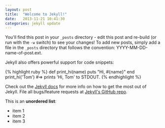 ```yaml
---
layout: post
title:  "Welcome to Jekyll!"
date:   2013-11-21 10:41:30
categories: jekyll update
---
```


You'll find this post in your `_posts` directory - edit this post and re-build (or run with the `-w` switch) to see your changes!
To add new posts, simply add a file in the `_posts` directory that follows the convention: YYYY-MM-DD-name-of-post.ext.

Jekyll also offers powerful support for code snippets:

{% highlight ruby %}
def print_hi(name)
  puts "Hi, #{name}"
end
print_hi('Tom')
#=> prints 'Hi, Tom' to STDOUT.
{% endhighlight %}

Check out the [Jekyll docs][jekyll] for more info on how to get the most out of Jekyll. File all bugs/feature requests at [Jekyll's GitHub repo][jekyll-gh].

This is an **unordered list**:

* item 1
* item 2
* item 3

[jekyll-gh]: https://github.com/mojombo/jekyll
[jekyll]:    http://jekyllrb.com
